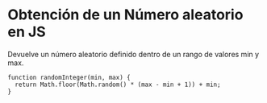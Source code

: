 # Obtención de un Número aleatorio en JS

Devuelve un número aleatorio definido dentro de un rango de valores min y max.

    function randomInteger(min, max) {
      return Math.floor(Math.random() * (max - min + 1)) + min;
    }
